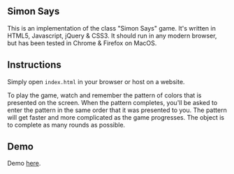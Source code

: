 ## Simon Says

This is an implementation of the class "Simon Says" game.  It's written in HTML5,
Javascript, jQuery & CSS3.  It should run in any modern browser, but has been
tested in Chrome & Firefox on MacOS.

## Instructions

Simply open `index.html` in your browser or host on a website.

To play the game, watch and remember the pattern of colors that is presented on the screen. When the pattern completes, you'll be asked to enter the pattern in the same order that it was presented to you. The pattern will get faster and more complicated as the game progresses. The object is to complete as many rounds as possible.

## Demo

Demo [here](http://www.mikusa.com/simon-says/index.html).
